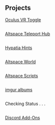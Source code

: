 <h2 id="projects">Projects</h2>
<p><a href="/ovrtoggle">Oculus VR Toggle</a></p><hr style="height:1px; visibility:hidden;" />
<p><a href="/althub">Altspace Teleport Hub</a></p><hr style="height:1px; visibility:hidden;" />
<p><a href="/hypatia">Hypatia Hints</a></p><hr style="height:1px; visibility:hidden;" />
<!--<p><a href="/worms">Worms Live Stream</a></p>
<iframe id="wormsembed" allow="autoplay; encrypted-media" style="max-width:100%;height:320px;width:570px;border: 0px" allowfullscreen></iframe><hr style="height:1px; visibility:hidden;" />-->
<p><a href="https://account.altvr.com/worlds/954689156213113037">Altspace World</a></p><hr style="height:1px; visibility:hidden;" />
<p><a href="/AltspaceVR/">Altspace Scripts</a></p><hr style="height:1px; visibility:hidden;" />
<p><a href="https://lunartiger69.imgur.com/" target="_blank">imgur albums</a></p><hr style="height:1px; visibility:hidden;" />
<p id="fileserver">Checking Status . . .</p><hr style="height:1px; visibility:hidden;" />
<p><a href='/Discord'>Discord Add-Ons</a></p>
<script>
	var HOST = "lunar.zapto.org";
	var PORT = "80";
	var xhttp = new XMLHttpRequest();
	xhttp.onreadystatechange = function() {
		if (this.readyState == 4 && this.status == 200) {
			document.getElementById('fileserver').text = "<a href='http://lunar.zapto.org'>File Server</a>";
		};
		if (this.readyState == 4 && this.status != 200) {
			document.getElementById('fileserver').text = "File Server is down :(";
			console.log(this.status);
		};
	};
	xhttp.open("POST", "/checkPort.php", true);
	xhttp.setRequestHeader("Content-type", "application/x-www-form-urlencoded");
	if (PORT == 3700){
		xhttp.send("HOST=" + HOST + "&PORT=" + PORT);
	} else {
		xhttp.send("HOST=" + HOST + "&PORT=" + PORT + "&DIFF=true");
	};
</script>
<!--<script src="https://www.gstatic.com/firebasejs/5.1.0/firebase-app.js"></script>
<script src="https://www.gstatic.com/firebasejs/5.1.0/firebase-database.js"></script>
<script>
	// Initialize Firebase
	var config = {
		databaseURL: "https://worms-68137.firebaseio.com",
	};
	firebase.initializeApp(config);
	var database = firebase.database();
	var state = database.ref('state');
	state.on('value', (function(snapshot) {
		var stateVal = snapshot.val();
		var id = database.ref('id');
		id.on('value', (function(snapshot) {
			var idVal = snapshot.val();
			if(!stateVal){
				document.getElementById('wormsembed').src = "https://www.youtube.com/embed/dQw4w9WgXcQ";
			}
			else{
				document.getElementById('wormsembed').src = "https://www.youtube.com/embed/"+idVal;
			}
		}));
	}));
</script>-->